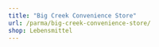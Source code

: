 ```yaml
---
title: "Big Creek Convenience Store"
url: /parma/big-creek-convenience-store/
shop: Lebensmittel
---
```

